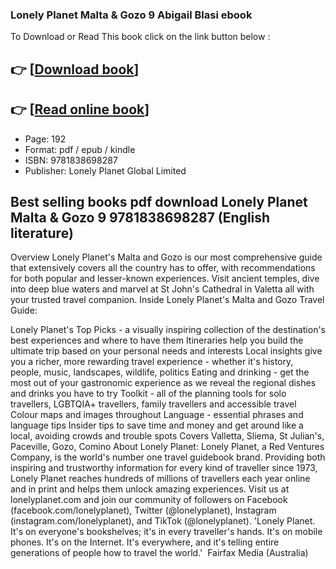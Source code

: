 ### Lonely Planet Malta & Gozo 9 Abigail Blasi ebook

To Download or Read This book click on the link button below :

## 👉  [**[Download book](http://get-pdfs.com/download.php?group=book&from=github.com&id=676781&lnk=1063 "Download book")**]

## 👉  [**[Read online book](http://get-pdfs.com/download.php?group=book&from=github.com&id=676781&lnk=1063 "Read online book")**]


* Page: 192
* Format: pdf / epub / kindle
* ISBN: 9781838698287
* Publisher: Lonely Planet Global Limited



## Best selling books pdf download Lonely Planet Malta & Gozo 9 9781838698287 (English literature)


Overview
Lonely Planet&#039;s Malta and Gozo is our most comprehensive guide that extensively covers all the country has to offer, with recommendations for both popular and lesser-known experiences. Visit ancient temples, dive into deep blue waters and marvel at St John&#039;s Cathedral in Valetta all with your trusted travel companion. Inside Lonely Planet&#039;s Malta and Gozo Travel Guide:

 Lonely Planet&#039;s Top Picks - a visually inspiring collection of the destination&#039;s best experiences and where to have them Itineraries help you build the ultimate trip based on your personal needs and interests
Local insights give you a richer, more rewarding travel experience - whether it&#039;s history, people, music, landscapes, wildlife, politics Eating and drinking - get the most out of your gastronomic experience as we reveal the regional dishes and drinks you have to try Toolkit - all of the planning tools for solo travellers, LGBTQIA+ travellers, family travellers and accessible travel Colour maps and images throughout
Language - essential phrases and language tips Insider tips to save time and money and get around like a local, avoiding crowds and trouble spots Covers Valletta, Sliema, St Julian&#039;s, Paceville, Gozo, Comino About Lonely Planet: Lonely Planet, a Red Ventures Company, is the world&#039;s number one travel guidebook brand. Providing both inspiring and trustworthy information for every kind of traveller since 1973, Lonely Planet reaches hundreds of millions of travellers each year online and in print and helps them unlock amazing experiences. Visit us at lonelyplanet.com and join our community of followers on Facebook (facebook.com/lonelyplanet), Twitter (@lonelyplanet), Instagram (instagram.com/lonelyplanet), and TikTok (@lonelyplanet). &#039;Lonely Planet. It&#039;s on everyone&#039;s bookshelves; it&#039;s in every traveller&#039;s hands. It&#039;s on mobile phones. It&#039;s on the Internet. It&#039;s everywhere, and it&#039;s telling entire generations of people how to travel the world.&#039;  Fairfax Media (Australia)



